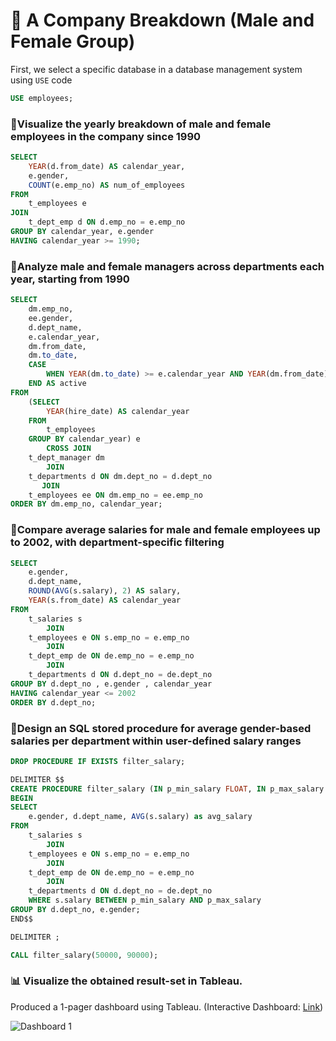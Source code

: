 # 🏢 A Company Breakdown (Male and Female Group)

First, we select a specific database in a database management system using `USE` code
```sql
USE employees;
```

### 📌Visualize the yearly breakdown of male and female employees in the company since 1990
```sql
SELECT 
    YEAR(d.from_date) AS calendar_year,
    e.gender,
    COUNT(e.emp_no) AS num_of_employees
FROM
    t_employees e
JOIN
    t_dept_emp d ON d.emp_no = e.emp_no
GROUP BY calendar_year, e.gender
HAVING calendar_year >= 1990;
```

### 📌Analyze male and female managers across departments each year, starting from 1990
```sql
SELECT 
    dm.emp_no,
    ee.gender,
    d.dept_name,
    e.calendar_year,
    dm.from_date,
    dm.to_date,
    CASE
        WHEN YEAR(dm.to_date) >= e.calendar_year AND YEAR(dm.from_date) <= e.calendar_year THEN 1 ELSE 0
    END AS active
FROM
    (SELECT 
        YEAR(hire_date) AS calendar_year
    FROM
        t_employees
    GROUP BY calendar_year) e
        CROSS JOIN
    t_dept_manager dm
        JOIN
    t_departments d ON dm.dept_no = d.dept_no
       JOIN 
    t_employees ee ON dm.emp_no = ee.emp_no
ORDER BY dm.emp_no, calendar_year;
```

### 📌Compare average salaries for male and female employees up to 2002, with department-specific filtering
```sql
SELECT 
    e.gender,
    d.dept_name,
    ROUND(AVG(s.salary), 2) AS salary,
    YEAR(s.from_date) AS calendar_year
FROM
    t_salaries s
        JOIN
    t_employees e ON s.emp_no = e.emp_no
        JOIN
    t_dept_emp de ON de.emp_no = e.emp_no
        JOIN
    t_departments d ON d.dept_no = de.dept_no
GROUP BY d.dept_no , e.gender , calendar_year
HAVING calendar_year <= 2002
ORDER BY d.dept_no;
```

### 📌Design an SQL stored procedure for average gender-based salaries per department within user-defined salary ranges
```sql
DROP PROCEDURE IF EXISTS filter_salary;

DELIMITER $$
CREATE PROCEDURE filter_salary (IN p_min_salary FLOAT, IN p_max_salary FLOAT)
BEGIN
SELECT 
    e.gender, d.dept_name, AVG(s.salary) as avg_salary
FROM
    t_salaries s
        JOIN
    t_employees e ON s.emp_no = e.emp_no
        JOIN
    t_dept_emp de ON de.emp_no = e.emp_no
        JOIN
    t_departments d ON d.dept_no = de.dept_no
    WHERE s.salary BETWEEN p_min_salary AND p_max_salary
GROUP BY d.dept_no, e.gender;
END$$

DELIMITER ;

CALL filter_salary(50000, 90000);
```

### 📊 Visualize the obtained result-set in Tableau.
Produced a 1-pager dashboard using Tableau. (Interactive Dashboard: [Link](https://public.tableau.com/app/profile/ramadhani.alifa/viz/Exercise2-ACompanyBreakdownMaleandFemaleGroup/Dashboard1))

![Dashboard 1](https://github.com/punyarani/exercise/assets/99372162/830252ca-b710-4b57-89ca-590be4c60266)

